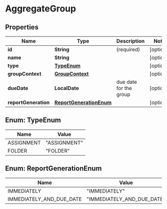 

# AggregateGroup


## Properties

Name | Type | Description | Notes
------------ | ------------- | ------------- | -------------
**id** | **String** | (required)  |  [optional]
**name** | **String** |  |  [optional]
**type** | [**TypeEnum**](#TypeEnum) |  |  [optional]
**groupContext** | [**GroupContext**](GroupContext.md) |  |  [optional]
**dueDate** | **LocalDate** | due date for the group |  [optional]
**reportGeneration** | [**ReportGenerationEnum**](#ReportGenerationEnum) |  |  [optional]



## Enum: TypeEnum

Name | Value
---- | -----
ASSIGNMENT | &quot;ASSIGNMENT&quot;
FOLDER | &quot;FOLDER&quot;



## Enum: ReportGenerationEnum

Name | Value
---- | -----
IMMEDIATELY | &quot;IMMEDIATELY&quot;
IMMEDIATELY_AND_DUE_DATE | &quot;IMMEDIATELY_AND_DUE_DATE&quot;



